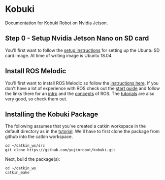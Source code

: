 # Kobuki
Documentation for Kobuki Robot on Nvidia Jetson.

## Step 0 - Setup Nvidia Jetson Nano on SD card

You'll first want to follow the [setup instructions](https://developer.nvidia.com/embedded/learn/get-started-jetson-nano-devkit#write) for setting up the Ubuntu SD card image. At time of writing image is Ubuntu 18.04.

## Install ROS Melodic

You'll first want to install ROS Melodic so follow the [instructions here](http://wiki.ros.org/melodic/Installation/Ubuntu).
If you don't have a lot of experience with ROS check out the [start guide](http://wiki.ros.org/ROS/StartGuide) and follow the links there for an [intro](http://wiki.ros.org/ROS/Introduction) and the [concepts](http://wiki.ros.org/ROS/Concepts) of ROS.
The [tutorials](http://wiki.ros.org/ROS/Tutorials) are also very good, so check them out.

## Installing the Kobuki Package

The following assumes that you've created a catkin workspace in the default directory as in the [tutorial](http://wiki.ros.org/ROS/Tutorials/InstallingandConfiguringROSEnvironment).
We'll have to first clone the package from github into the catkin workspace. 
```console
cd ~/catkin_ws/src
git clone https://github.com/yujinrobot/kobuki.git
```
Next, build the package(s):

```console
cd ~/catkin_ws
catkin_make
```
